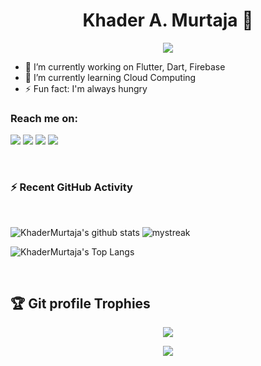 <h1 align="center">Khader A. Murtaja 👋</h1>
<p align="center">
  <a href="https://github.com/DenverCoder1/readme-typing-svg"><img src="https://readme-typing-svg.herokuapp.com?lines=Software+Engineer+-+Flutter+Developer;&center=true&width=500&height=50"></a>
</p>

- 🔭 I’m currently working on Flutter, Dart, Firebase
- 🌱 I’m currently learning Cloud Computing
- ⚡ Fun fact: I'm always hungry


### Reach me on:

<p>
<a href="https://github.com/KhaderMurtaja"><img src="https://img.shields.io/badge/-Khader_A._Murtaja-black?logo=github&style=flat-square"/></a>
<a href="https://www.linkedin.com/in/khader-murtaja/"><img src="https://img.shields.io/badge/-Khader_Murtaja-blue?logo=linkedin&style=flat-square"></a>
<a href="mailto:khadermurtaja1@gmail.com"><img src="https://img.shields.io/badge/-khadermurtaja1@gmail.com-black?logo=gmail&style=flat-square"/></a>
<a href="https://twitter.com/KhaderMurtaja"><img src="https://img.shields.io/badge/-Khader_A._Murtaja_🇵🇸💙-blue?logo=twitter&style=flat-square"/></a>
</p>


<br>

<h3>⚡ Recent GitHub Activity</h3>
<br>

![KhaderMurtaja's github stats](https://github-readme-stats.vercel.app/api?username=KhaderMurtaja&show_icons=true&theme=tokyonight)
<img src="https://github-readme-streak-stats.herokuapp.com/?user=KhaderMurtaja&theme=tokyonight" alt="mystreak"/>

![KhaderMurtaja's Top Langs](https://github-readme-stats.vercel.app/api/top-langs/?username=KhaderMurtaja&theme=tokyonight&layout=compact)


<br/>

## :trophy: Git profile Trophies

<p align="center"> <img src="https://github-profile-trophy.vercel.app/?username=KhaderMurtaja&layout=compact&theme=algolia"/> </p>

<p align="center"> <a href="https://twitter.com/KhaderMurtaja"> <img align="center" src="https://github-readme-twitter.gazf.vercel.app/api?id=KhaderMurtaja&layout=wide&show_reply=false&show_retweet=false" />
</a></p>
